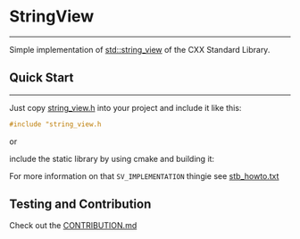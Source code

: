 # StringView

---
Simple implementation of [std::string_view] of the CXX Standard Library.
</br>

## Quick Start

---

Just copy [string_view.h] into your project and include it like this:

```c
#include "string_view.h
```

or

include the static library by using cmake and building it:

For more information on that `SV_IMPLEMENTATION` thingie see [stb_howto.txt](https://github.com/nothings/stb/blob/master/docs/stb_howto.txt)

## Testing and Contribution

Check out the [CONTRIBUTION.md]


[std::string_view]:  https://en.cppreference.com/w/cpp/string/basic_string_view
[string_view.c]: ./src/string_view.c
[string_view.h]: ./src/string_view.h
[Contribution.md]: ./CONTRIBUTION.md
